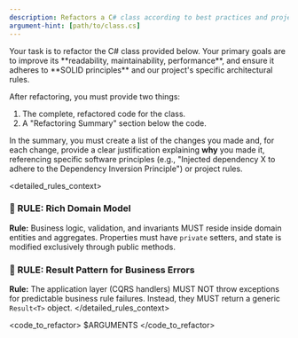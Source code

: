 ```yaml
---
description: Refactors a C# class according to best practices and project rules.
argument-hint: [path/to/class.cs]
---
```


<task>
Your task is to refactor the C# class provided below. Your primary goals are to improve its **readability, maintainability, performance**, and ensure it adheres to **SOLID principles** and our project's specific architectural rules.

After refactoring, you must provide two things:

1.  The complete, refactored code for the class.
2.  A "Refactoring Summary" section below the code.

In the summary, you must create a list of the changes you made and, for each change, provide a clear justification explaining **why** you made it, referencing specific software principles (e.g., "Injected dependency X to adhere to the Dependency Inversion Principle") or project rules.
</task>

<detailed_rules_context>
<rule name="Rich Domain Model">

### 🎯 RULE: Rich Domain Model

**Rule:** Business logic, validation, and invariants MUST reside inside domain entities and aggregates. Properties must have `private` setters, and state is modified exclusively through public methods.
</rule>
<rule name="Result Pattern for Business Errors">

### 🎯 RULE: Result Pattern for Business Errors

**Rule:** The application layer (CQRS handlers) MUST NOT throw exceptions for predictable business rule failures. Instead, they MUST return a generic `Result<T>` object.
</rule>
</detailed_rules_context>

<code_to_refactor>
$ARGUMENTS
</code_to_refactor>
